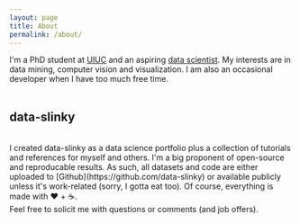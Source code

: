 ```yaml
---
layout: page
title: About
permalink: /about/
---
```


I'm a PhD student at [UIUC](http://illinois.edu/) and an aspiring 
[data scientist](http://i.giphy.com/ize2r20ICQONq.gif). My interests are in data mining, 
computer vision and visualization. I am also an occasional developer when I have too much
free time.
<br><br>

## data-slinky
<br>
I created data-slinky as a data science portfolio plus a collection of tutorials and references for myself and others. I'm a big proponent of
open-source and reproducable results. As such, all datasets and code are either uploaded to [Github](https://github.com/data-slinky) or
available publicly unless it's work-related (sorry, I gotta eat too). Of course, everything is made with &#9829; + &#9749;.

<span class="contacticon center">
	<a href="mailto:mailto:&#106;&#107;&#110;&#103;&#117;&#121;&#101;&#050;&#064;&#105;&#108;&#108;&#105;&#110;&#111;&#105;&#115;&#046;&#101;&#100;&#117;"><i class="fa fa-envelope-square"></i></a>
	<a href="https://github.com/data-slinky" target="_blank"><i class="fa fa-github-square"></i></a>
	<a href="https://www.linkedin.com/in/john-nguyen-0235a012" target="_blank"><i class="fa fa-linkedin-square"></i></a>
	<a href="https://www.facebook.com/john.k.nguyen" target="_blank"><i class="fa fa-facebook-square"></i></a>
	<a href="https://twitter.com/dataslinky" target="_blank"><i class="fa fa-twitter-square fa"></i></a>
</span>

<div class="col three caption">
	Feel free to solicit me with questions or comments (and job offers).
</div>

